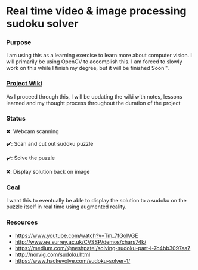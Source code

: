 # Real time video & image processing sudoku solver

### Purpose
I am using this as a learning exercise to learn more about computer vision. I will primarily be using OpenCV to
accomplish this. I am forced to slowly work on this while I finish my degree, but it will be finished Soon™️.

### [Project Wiki](https://github.com/ottter/sudoku/wiki) 
As I proceed through this, I will be updating the wiki with notes, lessons learned and my thought process throughout 
the duration of the project

### Status
❌: Webcam scanning

✔️: Scan and cut out sudoku puzzle

✔️: Solve the puzzle

❌: Display solution back on image

### Goal
I want this to eventually be able to display the solution to a sudoku on the puzzle itself in real time using
augmented reality.

### Resources
- https://www.youtube.com/watch?v=Tm_7fGolVGE
- http://www.ee.surrey.ac.uk/CVSSP/demos/chars74k/
- https://medium.com/@neshpatel/solving-sudoku-part-i-7c4bb3097aa7
- http://norvig.com/sudoku.html
- https://www.hackevolve.com/sudoku-solver-1/
